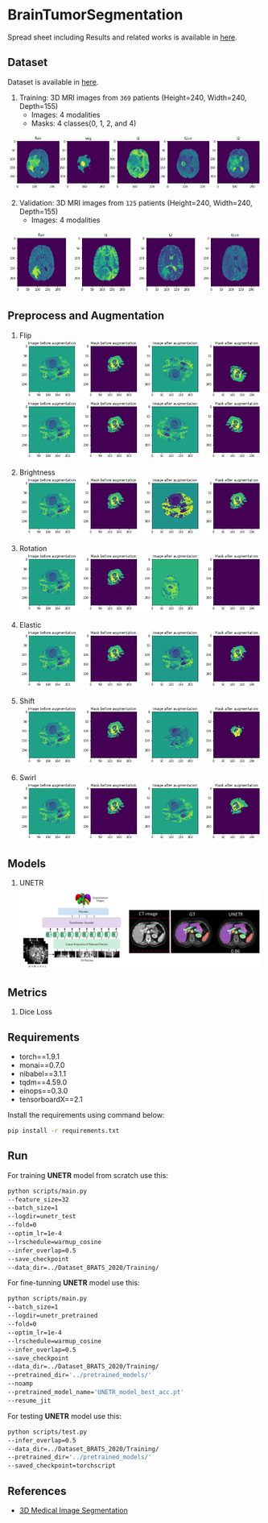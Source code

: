 # BrainTumorSegmentation

Spread sheet including Results and related works is available in [here](https://docs.google.com/spreadsheets/d/1R7pa0ubrZRUp8cg0P3GwP9ZnYBqs1-Ymu_0BF6Xu9bs/edit?usp=sharing).

Dataset
-----------------------------------
Dataset is available in [here](https://ipp.cbica.upenn.edu/categories/brats2020).

1. Training: 3D MRI images from `369` patients (Height=240, Width=240, Depth=155)
    - Images: 4 modalities 
    - Masks: 4 classes(0, 1, 2, and 4)

![training image](images/training_image.png) 

2. Validation: 3D MRI images from `125` patients (Height=240, Width=240, Depth=155)
    - Images: 4 modalities

![validation image](images/validation_image.png)


Preprocess and Augmentation
---------------------------------------
1. Flip
![horizontal flip](images/flip_x.png)
![vertical flip](images/flip_y.png)

2. Brightness
![brightness](images/brightness.png)

3. Rotation
![rotation](images/rotation.png)

4. Elastic
![elastic](images/elastic.png)

5. Shift
![shift](images/shift.png)

6. Swirl
![swirl](images/swirl.png)

Models
-----------------------------------
1. UNETR
![unetr](images/unetr.png)


Metrics
------------------------------------
1. Dice Loss

Requirements
-----------------------------------
- torch==1.9.1
- monai==0.7.0
- nibabel==3.1.1
- tqdm==4.59.0
- einops==0.3.0
- tensorboardX==2.1

Install the requirements using command below:
```bash
pip install -r requirements.txt 
```
Run
--------------------------------------

For training **UNETR** model from scratch use this:
```bash
python scripts/main.py
--feature_size=32
--batch_size=1
--logdir=unetr_test
--fold=0
--optim_lr=1e-4
--lrschedule=warmup_cosine
--infer_overlap=0.5
--save_checkpoint
--data_dir=../Dataset_BRATS_2020/Training/
```

For fine-tunning **UNETR** model use this:
```bash
python scripts/main.py
--batch_size=1
--logdir=unetr_pretrained
--fold=0
--optim_lr=1e-4
--lrschedule=warmup_cosine
--infer_overlap=0.5
--save_checkpoint
--data_dir=../Dataset_BRATS_2020/Training/
--pretrained_dir='../pretrained_models/'
--noamp
--pretrained_model_name='UNETR_model_best_acc.pt'
--resume_jit
```

For testing **UNETR** model use this:
```bash
python scripts/test.py
--infer_overlap=0.5
--data_dir=../Dataset_BRATS_2020/Training/
--pretrained_dir='../pretrained_models/'
--saved_checkpoint=torchscript
```

References
---------------------------------------------------
- [3D Medical Image Segmentation](https://github.com/Project-MONAI/research-contributions/tree/main/UNETR/BTCV)
